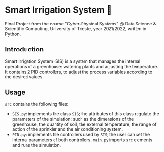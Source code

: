 # Smart Irrigation System 🌱
Final Project from the course "Cyber-Physical Systems" @ Data Science &amp; Scientific Computing, University of Trieste, year 2021/2022, written in Python.

## Introduction
Smart Irrigation System (SIS) is a system that manages the internal operations of a greenhouse: watering plants and adjusting the temperature.
It contains 2 PID controllers, to adjust the process variables according to the desired values.

## Usage
`src` contains the following files:
- `SIS.py`: implements the class `SIS`; the attributes of this class regulate the parameters of the simulation:
such as the dimensions of the greenhouse, the quantity of soil, the external temperature, the range of action of the sprinkler and the air conditioning system.
- `PID.py`: implements the controllers used by `SIS`; the user can set the internal parameters of both controllers.
`main.py` imports `src` elements and runs the simulation.
